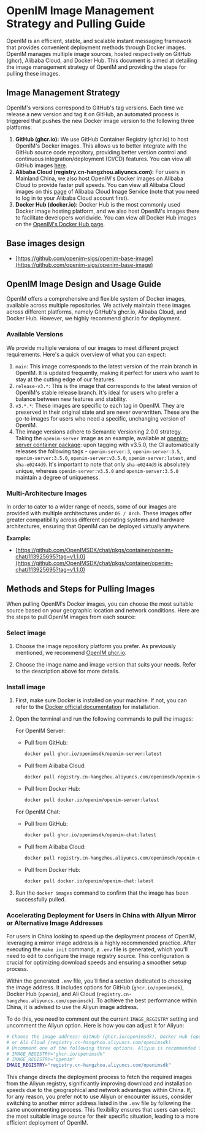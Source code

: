 # OpenIM Image Management Strategy and Pulling Guide

OpenIM is an efficient, stable, and scalable instant messaging framework that provides convenient deployment methods through Docker images. OpenIM manages multiple image sources, hosted respectively on GitHub (ghcr), Alibaba Cloud, and Docker Hub. This document is aimed at detailing the image management strategy of OpenIM and providing the steps for pulling these images.


## Image Management Strategy

OpenIM's versions correspond to GitHub's tag versions. Each time we release a new version and tag it on GitHub, an automated process is triggered that pushes the new Docker image version to the following three platforms:

1. **GitHub (ghcr.io):** We use GitHub Container Registry (ghcr.io) to host OpenIM's Docker images. This allows us to better integrate with the GitHub source code repository, providing better version control and continuous integration/deployment (CI/CD) features. You can view all GitHub images [here](https://github.com/orgs/OpenIMSDK/packages).
2. **Alibaba Cloud (registry.cn-hangzhou.aliyuncs.com):** For users in Mainland China, we also host OpenIM's Docker images on Alibaba Cloud to provide faster pull speeds. You can view all Alibaba Cloud images on this [page](https://cr.console.aliyun.com/cn-hangzhou/instances/repositories) of Alibaba Cloud Image Service (note that you need to log in to your Alibaba Cloud account first).
3. **Docker Hub (docker.io):** Docker Hub is the most commonly used Docker image hosting platform, and we also host OpenIM's images there to facilitate developers worldwide. You can view all Docker Hub images on the [OpenIM's Docker Hub page](https://hub.docker.com/r/openim).

## Base images design

+ [https://github.com/openim-sigs/openim-base-image](https://github.com/openim-sigs/openim-base-image)

## OpenIM Image Design and Usage Guide

OpenIM offers a comprehensive and flexible system of Docker images, available across multiple repositories. We actively maintain these images across different platforms, namely GitHub's ghcr.io, Alibaba Cloud, and Docker Hub. However, we highly recommend ghcr.io for deployment.

### Available Versions

We provide multiple versions of our images to meet different project requirements. Here's a quick overview of what you can expect:

1. `main`: This image corresponds to the latest version of the main branch in OpenIM. It is updated frequently, making it perfect for users who want to stay at the cutting edge of our features.
2. `release-v3.*`: This is the image that corresponds to the latest version of OpenIM's stable release branch. It's ideal for users who prefer a balance between new features and stability.
3. `v3.*.*`: These images are specific to each tag in OpenIM. They are preserved in their original state and are never overwritten. These are the go-to images for users who need a specific, unchanging version of OpenIM.
4. The image versions adhere to Semantic Versioning 2.0.0 strategy. Taking the `openim-server` image as an example, available at [openim-server container package](https://github.com/KyleYe/open-im-server/pkgs/container/openim-server): upon tagging with v3.5.0, the CI automatically releases the following tags - `openim-server:3`, `openim-server:3.5`, `openim-server:3.5.0`, `openim-server:v3.5.0`, `openim-server:latest`, and `sha-e0244d9`. It's important to note that only `sha-e0244d9` is absolutely unique, whereas `openim-server:v3.5.0` and `openim-server:3.5.0` maintain a degree of uniqueness.

### Multi-Architecture Images

In order to cater to a wider range of needs, some of our images are provided with multiple architectures under `OS / Arch`. These images offer greater compatibility across different operating systems and hardware architectures, ensuring that OpenIM can be deployed virtually anywhere.

**Example:**

+ [https://github.com/OpenIMSDK/chat/pkgs/container/openim-chat/113925695?tag=v1.1.0](https://github.com/OpenIMSDK/chat/pkgs/container/openim-chat/113925695?tag=v1.1.0)


## Methods and Steps for Pulling Images

When pulling OpenIM's Docker images, you can choose the most suitable source based on your geographic location and network conditions. Here are the steps to pull OpenIM images from each source:

### Select image

1. Choose the image repository platform you prefer. As previously mentioned, we recommend [OpenIM ghcr.io](https://github.com/orgs/OpenIMSDK/packages).

2. Choose the image name and image version that suits your needs. Refer to the description above for more details.


### Install image

1. First, make sure Docker is installed on your machine. If not, you can refer to the [Docker official documentation](https://docs.docker.com/get-docker/) for installation.

2. Open the terminal and run the following commands to pull the images:

   For OpenIM Server:

   - Pull from GitHub:

     ```bash
     docker pull ghcr.io/openimsdk/openim-server:latest
     ```

   - Pull from Alibaba Cloud:

     ```bash
     docker pull registry.cn-hangzhou.aliyuncs.com/openimsdk/openim-server:latest
     ```

   - Pull from Docker Hub:

     ```bash
     docker pull docker.io/openim/openim-server:latest
     ```

   For OpenIM Chat:

   - Pull from GitHub:

     ```bash
     docker pull ghcr.io/openimsdk/openim-chat:latest
     ```

   - Pull from Alibaba Cloud:

     ```bash
     docker pull registry.cn-hangzhou.aliyuncs.com/openimsdk/openim-chat:latest
     ```

   - Pull from Docker Hub:

     ```bash
     docker pull docker.io/openim/openim-chat:latest
     ```

3. Run the `docker images` command to confirm that the image has been successfully pulled.

### Accelerating Deployment for Users in China with Aliyun Mirror or Alternative Image Addresses

For users in China looking to speed up the deployment process of OpenIM, leveraging a mirror image address is a highly recommended practice. After executing the `make init` command, a `.env` file is generated, which you'll need to edit to configure the image registry source. This configuration is crucial for optimizing download speeds and ensuring a smoother setup process.

Within the generated `.env` file, you'll find a section dedicated to choosing the image address. It includes options for GitHub (`ghcr.io/openimsdk`), Docker Hub (`openim`), and Ali Cloud (`registry.cn-hangzhou.aliyuncs.com/openimsdk`). To achieve the best performance within China, it is advised to use the Aliyun image address. 

To do this, you need to comment out the current `IMAGE_REGISTRY` setting and uncomment the Aliyun option. Here is how you can adjust it for Aliyun:

```bash
# Choose the image address: GitHub (ghcr.io/openimsdk), Docker Hub (openim), 
# or Ali Cloud (registry.cn-hangzhou.aliyuncs.com/openimsdk).
# Uncomment one of the following three options. Aliyun is recommended for users in China.
# IMAGE_REGISTRY="ghcr.io/openimsdk"
# IMAGE_REGISTRY="openim"
IMAGE_REGISTRY="registry.cn-hangzhou.aliyuncs.com/openimsdk"
```

This change directs the deployment process to fetch the required images from the Aliyun registry, significantly improving download and installation speeds due to the geographical and network advantages within China. If, for any reason, you prefer not to use Aliyun or encounter issues, consider switching to another mirror address listed in the `.env` file by following the same uncommenting process. This flexibility ensures that users can select the most suitable image source for their specific situation, leading to a more efficient deployment of OpenIM.
